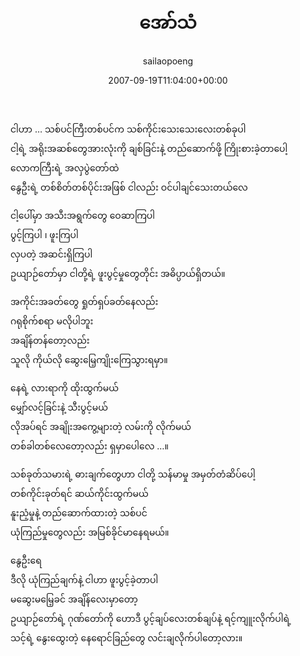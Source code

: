 ﻿---
_last_editor_used_jetpack: block-editor
_publicize_job_id: "59410996867"
_wp_old_date: "2021-06-10"
author: sailaopoeng
categories:
  - poems
date: "2007-09-19T11:04:00+00:00"
parent_post_id: null
post_id: "302"
timeline_notification: "1623282449"
title: အော်သံ
url: /2007/09/19/အော်သံ/

---
ငါဟာ … သစ်ပင်ကြီးတစ်ပင်က သစ်ကိုင်းသေးသေးလေးတစ်ခုပါ  
ငါ့ရဲ့ အရိုးအဆစ်တွေအားလုံးကို ချစ်ခြင်းနဲ့ တည်ဆောက်ဖို့ ကြိုးစားခဲ့တာပေါ့  
လောကကြီးရဲ့ အလှပွဲတော်ထဲ  
နွေဦးရဲ့ တစ်စိတ်တစ်ပိုင်းအဖြစ် ငါလည်း ဝင်ပါချင်သေးတယ်လေ

ငါ့ပေါ်မှာ အသီးအရွက်တွေ ဝေဆာကြပါ  
ပွင့်ကြပါ ၊ ဖူးကြပါ  
လှပတဲ့ အဆင်းရှိကြပါ  
ဥယျာဉ်တော်မှာ ငါတို့ရဲ့ ဖူးပွင့်မှုတွေတိုင်း အဓိပ္ပာယ်ရှိတယ်။

အကိုင်းအခတ်တွေ ရှုတ်ရှပ်ခတ်နေလည်း  
ဂရုစိုက်စရာ မလိုပါဘူး  
အချိန်တန်တော့လည်း  
သူလို ကိုယ်လို ဆွေးမြေ့ကျိုးကြေသွားရမှာ။

နေရဲ့ လားရာကို ထိုးထွက်မယ်  
မျှော်လင့်ခြင်းနဲ့ သီးပွင့်မယ်  
လိုအပ်ရင် အချိုးအကွေ့များတဲ့ လမ်းကို လိုက်မယ်  
တစ်ခါတစ်လေတော့လည်း ရှမှာပေါလေ …။

သစ်ခုတ်သမားရဲ့ ဓားချက်တွေဟာ ငါတို့ သန်မာမှု အမှတ်တံဆိပ်ပေါ့  
တစ်ကိုင်းခုတ်ရင် ဆယ်ကိုင်းထွက်မယ်  
နူးညံ့မှုနဲ့ တည်ဆောက်ထားတဲ့ သစ်ပင်  
ယုံကြည်မှုတွေလည်း အမြစ်ခိုင်မာနေရမယ်။

နွေဦးရေ  
ဒီလို ယုံကြည်ချက်နဲ့ ငါဟာ ဖူးပွင့်ခဲ့တာပါ  
မဆွေးမမြေ့ခင် အချိန်လေးမှာတော့  
ဥယျာဉ်တော်ရဲ့ ဂုဏ်တော်ကို ဟောဒီ ပွင့်ချပ်လေးတစ်ချပ်နဲ့ ရင့်ကျူးလိုက်ပါရဲ့  
သင့်ရဲ့ နွေးထွေးတဲ့ နေရောင်ခြည်တွေ လင်းချလိုက်ပါတော့လား။
